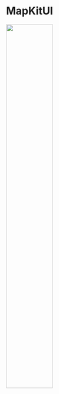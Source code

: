 # MapKitUI
<img src="https://github.com/mbayi-ios/MapKitUI/assets/91916741/79db1db8-e537-40e2-874e-015dae15fc2a" width="50%" />
